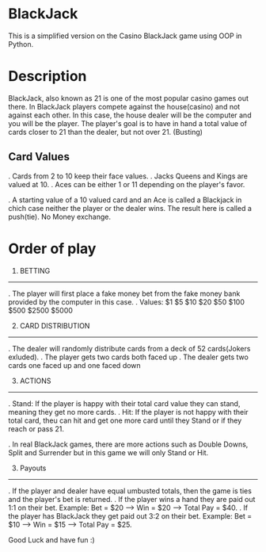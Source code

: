 # BlackJack
This is a simplified version on the Casino BlackJack game using OOP in Python.

# Description
BlackJack, also known as 21 is one of the most popular casino games out there. In BlackJack players compete against the house(casino) and not
against each other. In this case, the house dealer will be the computer and you will be the player. The player's goal is to have in hand a total value of cards closer to 21 than the dealer, but not over 21. (Busting)

Card Values 
-----------
. Cards from 2 to 10 keep their face values.
. Jacks Queens and Kings are valued at 10.
. Aces can be either 1 or 11 depending on the player's favor.

. A starting value of a 10 valued card and an Ace is called a Blackjack in chich case neither the player or the dealer wins. The result here is called a push(tie). No Money exchange.


# Order of play
1. BETTING  
----------
. The player will first place a fake money bet from the fake money bank provided by the computer in this case. 
. Values: $1   $5   $10   $20   $50   $100   $500   $2500   $5000

2. CARD DISTRIBUTION
---------------------
. The dealer will randomly distribute cards from a deck of 52 cards(Jokers exluded).
        . The player gets two cards both faced up
        . The dealer gets two cards one faced up and one faced down

3. ACTIONS
----------
. Stand: If the player is happy with their total card value they can stand, meaning they get no more cards.
. Hit: If the player is not happy with their total card, theu can hit and get one more card until they Stand or if they reach or pass 21.

. In real BlackJack games, there are more actions such as Double Downs, Split and Surrender but in this game we will only Stand or Hit.

3. Payouts
----------
. If the player and dealer have equal umbusted totals, then the game is ties and the player's bet is returned.
. If the player wins a hand they are paid out 1:1 on their bet. Example: Bet = $20  --> Win = $20 --> Total Pay = $40.
. If the player has BlackJack they get paid out 3:2 on their bet. Example: Bet = $10 --> Win = $15 --> Total Pay = $25.

Good Luck and have fun :)





